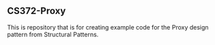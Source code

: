 
## CS372-Proxy

This is repository that is for creating example code for the Proxy design pattern from Structural Patterns.
